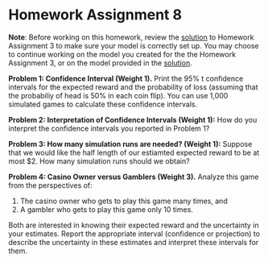 # Homework Assignment 8


**Note**: Before working on this homework, review the [solution](https://github.com/HPM573/HW_3_Solution) 
to Homework Assignment 3 to make sure your model is correctly set up. 
You may choose to continue working on the model you created for the the Homework Assignment 3, 
or on the model provided in the [solution](https://github.com/HPM573/HW_3_Solution).  


**Problem 1: Confidence Interval (Weight 1).**
Print the 95% t confidence intervals for the expected reward and the probability of loss 
(assuming that the probabiliy of head is 50% in each coin flip). 
You can use 1,000 simulated games to calculate these confidence intervals.

**Problem 2: Interpretation of Confidence Intervals (Weight 1):** 
How do you interpret the confidence intervals you reported in Problem 1?

**Problem 3: How many simulation runs are needed? (Weight 1):** 
Suppose that we would like the half length of our estiamted expected reward to be at most $2. How many simulation runs should we obtain?

**Problem 4: Casino Owner versus Gamblers (Weight 3).** Analyze this game from the perspectives of:
1. The casino owner who gets to play this game many times, and
2. A gambler who gets to play this game only 10 times.

Both are interested in knowing their expected reward and the uncertainty in your estimates. 
Report the appropriate interval (confidence or projection) to describe the uncertainty in these 
estimates and interpret these intervals for them.
